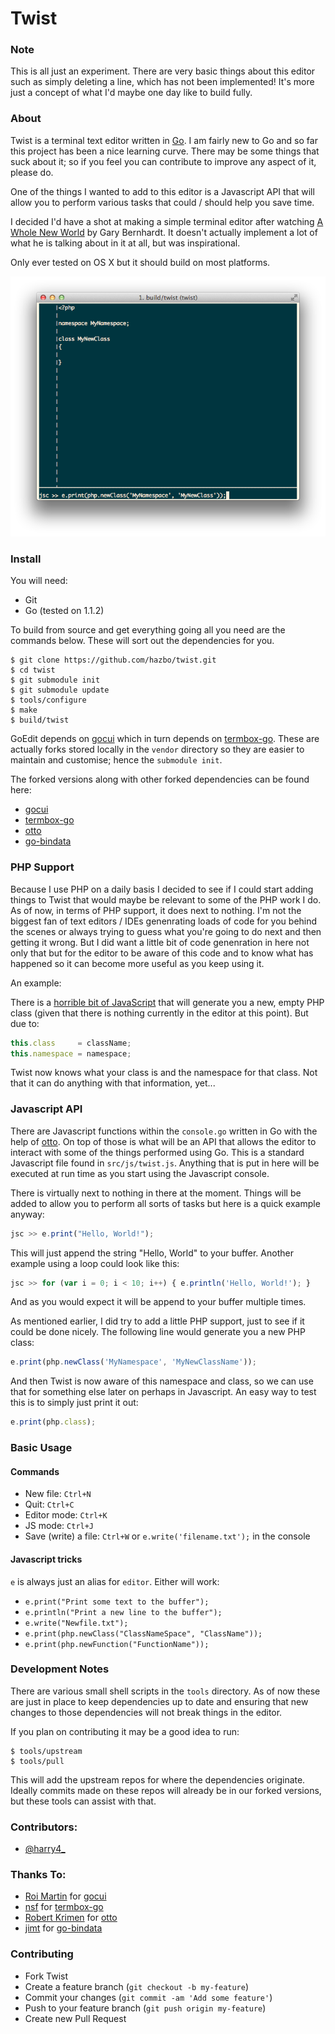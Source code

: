# Twist

### Note
This is all just an experiment. There are very basic things about this editor
such as simply deleting a line, which has not been implemented! It's more just
a concept of what I'd maybe one day like to build fully.

### About
Twist is a terminal text editor written in [Go](http://golang.org/). I am fairly new to Go
and so far this project has been a nice learning curve. There may be some things that suck
about it; so if you feel you can contribute to improve any aspect of it, please do.

One of the things I wanted to add to this editor is a Javascript API that will
allow you to perform various tasks that could / should help you save time.

I decided I'd have a shot at making a simple terminal editor after watching
[A Whole New World](https://www.destroyallsoftware.com/talks/a-whole-new-world) by
Gary Bernhardt. It doesn't actually implement a lot of what he is talking about
in it at all, but was inspirational.

Only ever tested on OS X but it should build on most platforms.

![v0.0.1](https://raw.githubusercontent.com/hazbo/twist/master/screenshots/v0.0.1/5.png?token=315774__eyJzY29wZSI6IlJhd0Jsb2I6aGF6Ym8vdHdpc3QvbWFzdGVyL3NjcmVlbnNob3RzL3YwLjAuMS81LnBuZyIsImV4cGlyZXMiOjEzOTYyOTc1MjB9--89069d7ef3a2b6d539ae23d1f2a6723d60b548e3)

### Install

You will need:

  - Git
  - Go (tested on 1.1.2)

To build from source and get everything going all you need are the commands below. These will
sort out the dependencies for you.

    $ git clone https://github.com/hazbo/twist.git
    $ cd twist
    $ git submodule init
    $ git submodule update
    $ tools/configure
    $ make
    $ build/twist

GoEdit depends on [gocui](https://github.com/jroimartin/gocui) which in turn depends on
[termbox-go](https://github.com/nsf/termbox-go). These are actually forks stored locally
in the `vendor` directory so they are easier to maintain and customise; hence the `submodule init`.

The forked versions along with other forked dependencies can be found here:

  - [gocui](https://github.com/hazbo/gocui)
  - [termbox-go](https://github.com/hazbo/termbox-go)
  - [otto](https://github.com/hazbo/otto.git)
  - [go-bindata](https://github.com/hazbo/go-bindata)

### PHP Support

Because I use PHP on a daily basis I decided to see if I could start adding things to Twist
that would maybe be relevant to some of the PHP work I do. As of now, in terms of PHP
support, it does next to nothing. I'm not the biggest fan of text editors / IDEs genenrating
loads of code for you behind the scenes or always trying to guess what you're going to do next
and then getting it wrong. But I did want a little bit of code genenration in here not only that
but for the editor to be aware of this code and to know what has happened so it can become more useful
as you keep using it.

An example:

There is a [horrible bit of JavaScript](https://github.com/hazbo/twist/blob/master/src/js/lang/php.js#L33-L46)
that will generate you a new, empty PHP class (given that there is nothing currently in the
editor at this point). But due to:

```javascript
this.class     = className;
this.namespace = namespace;
```

Twist now knows what your class is and the namespace for that class. Not that it can do
anything with that information, yet...

### Javascript API

There are Javascript functions within the `console.go` written in Go with the help of
[otto](https://github.com/hazbo/otto.git). On top of those is what will be an API that
allows the editor to interact with some of the things performed using Go. This is a
standard Javascript file found in `src/js/twist.js`. Anything that is put in here will
be executed at run time as you start using the Javascript console.

There is virtually next to nothing in there at the moment. Things will be added to
allow you to perform all sorts of tasks but here is a quick example anyway:

```javascript
jsc >> e.print("Hello, World!");
```

This will just append the string "Hello, World" to your buffer. Another example
using a loop could look like this:

```javascript
jsc >> for (var i = 0; i < 10; i++) { e.println('Hello, World!'); }
```

And as you would expect it will be append to your buffer multiple times.

As mentioned earlier, I did try to add a little PHP support, just to see if it
could be done nicely. The following line would generate you a new PHP class:

```javascript
e.print(php.newClass('MyNamespace', 'MyNewClassName'));
```

And then Twist is now aware of this namespace and class, so we can use that
for something else later on perhaps in Javascript. An easy way to test this
is to simply just print it out:

```javascript
e.print(php.class);
```

### Basic Usage

#### Commands

  - New file: `Ctrl+N`
  - Quit: `Ctrl+C`
  - Editor mode: `Ctrl+K`
  - JS mode: `Ctrl+J`
  - Save (write) a file: `Ctrl+W` or `e.write('filename.txt');` in the console

#### Javascript tricks

`e` is always just an alias for `editor`. Either will work:

  -  `e.print("Print some text to the buffer");`
  -  `e.println("Print a new line to the buffer");`
  -  `e.write("Newfile.txt");`
  -  `e.print(php.newClass("ClassNameSpace", "ClassName"));`
  -  `e.print(php.newFunction("FunctionName"));`

### Development Notes

There are various small shell scripts in the `tools` directory. As of now these are just in place
to keep dependencies up to date and ensuring that new changes to those dependencies will not
break things in the editor.

If you plan on contributing it may be a good idea to run:

	$ tools/upstream
	$ tools/pull

This will add the upstream repos for where the dependencies originate. Ideally commits made on these
repos will already be in our forked versions, but these tools can assist with that.

### Contributors:

  - [@harry4_](http://twitter.com/harry4_)

### Thanks To:

  - [Roi Martin](https://github.com/jroimartin) for [gocui](https://github.com/jroimartin/gocui)
  - [nsf](https://github.com/nsf) for [termbox-go](https://github.com/nsf/termbox-go)
  - [Robert Krimen](https://github.com/robertkrimen) for [otto](https://github.com/robertkrimen/otto)
  - [jimt](https://github.com/jteeuwen) for [go-bindata](https://github.com/jteeuwen/go-bindata)

### Contributing

  - Fork Twist
  - Create a feature branch (`git checkout -b my-feature`)
  - Commit your changes (`git commit -am 'Add some feature'`)
  - Push to your feature branch (`git push origin my-feature`)
  - Create new Pull Request